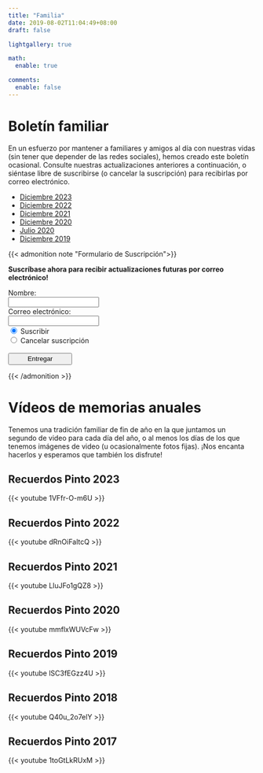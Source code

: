 ```yaml
---
title: "Familia"
date: 2019-08-02T11:04:49+08:00
draft: false

lightgallery: true

math:
  enable: true

comments:
  enable: false
---
```


# Boletín familiar

En un esfuerzo por mantener a familiares y amigos al día con nuestras vidas (sin tener que depender de las redes sociales), hemos creado este boletín ocasional. Consulte nuestras actualizaciones anteriores a continuación, o siéntase libre de suscribirse (o cancelar la suscripción) para recibirlas por correo electrónico.

- [Diciembre 2023](/es/family-update-2023-12)
- [Diciembre 2022](/en/family-update-2022-12)
- [Diciembre 2021](/es/family-update-2021-12)
- [Diciembre 2020](/es/family-update-2020-12)
- [Julio 2020](/es/family-update-2020-07)
- [Diciembre 2019](/es/family-update-2019-12)


{{< admonition note "Formulario de Suscripción">}}

**Suscríbase ahora para recibir actualizaciones futuras por correo electrónico!**

<form action="https://getform.io/f/c0dffd6d-d8ce-493a-9409-14e22542fe3c" method="POST">
    <!-- text fields -->
    <label for="name">Nombre:</label><br>
    <input type="text" name="name"><br>
    <label for="email">Correo electrónico:</label><br>
    <input type="email" name="email"><br>
    <!-- radio buttons -->
    <input type="radio" name="subscribe" value="yes" checked>
    <label for="subsribe">Suscribir</label><br>
    <input type="radio" name="subscribe" value="no">
    <label for="fname">Cancelar suscripción</label><br><br>
    <button type="submit" style="height:1.8em;width:130px">Entregar</button>
</form>

{{< /admonition >}}


# Vídeos de memorias anuales

Tenemos una tradición familiar de fin de año en la que juntamos un segundo de video para cada día del año, o al menos los días de los que tenemos imágenes de video (u ocasionalmente fotos fijas). ¡Nos encanta hacerlos y esperamos que también los disfrute!


## Recuerdos Pinto 2023

{{< youtube 1VFfr-O-m6U >}}


## Recuerdos Pinto 2022

{{< youtube dRnOiFaltcQ >}}


## Recuerdos Pinto 2021

{{< youtube LluJFo1gQZ8 >}}


## Recuerdos Pinto 2020

{{< youtube mmflxWUVcFw >}}


## Recuerdos Pinto 2019

{{< youtube lSC3fEGzz4U >}}


## Recuerdos Pinto 2018

{{< youtube Q40u_2o7elY >}}


## Recuerdos Pinto 2017

{{< youtube 1toGtLkRUxM >}}

